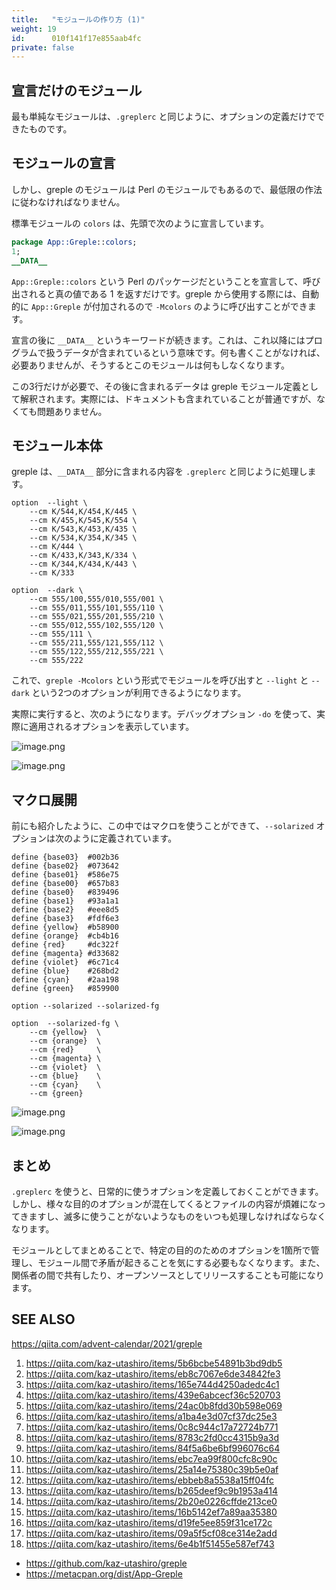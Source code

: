 ```yaml
---
title:   "モジュールの作り方 (1)"
weight: 19
id:      010f141f17e855aab4fc
private: false
---
```


## 宣言だけのモジュール

最も単純なモジュールは、`.greplerc` と同じように、オプションの定義だけでできたものです。

## モジュールの宣言

しかし、greple のモジュールは Perl のモジュールでもあるので、最低限の作法に従わなければなりません。

標準モジュールの `colors` は、先頭で次のように宣言しています。

```perl
package App::Greple::colors;
1;
__DATA__
```

`App::Greple::colors` という Perl のパッケージだということを宣言して、呼び出されると真の値である 1 を返すだけです。greple から使用する際には、自動的に `App::Greple` が付加されるので `-Mcolors` のように呼び出すことができます。

宣言の後に `__DATA__` というキーワードが続きます。これは、これ以降にはプログラムで扱うデータが含まれているという意味です。何も書くことがなければ、必要ありませんが、そうするとこのモジュールは何もしなくなります。

この3行だけが必要で、その後に含まれるデータは greple モジュール定義として解釈されます。実際には、ドキュメントも含まれていることが普通ですが、なくても問題ありません。

## モジュール本体

greple は、`__DATA__` 部分に含まれる内容を `.greplerc` と同じように処理します。

```
option	--light \
	--cm K/544,K/454,K/445 \
	--cm K/455,K/545,K/554 \
	--cm K/543,K/453,K/435 \
	--cm K/534,K/354,K/345 \
	--cm K/444 \
	--cm K/433,K/343,K/334 \
	--cm K/344,K/434,K/443 \
	--cm K/333

option	--dark \
	--cm 555/100,555/010,555/001 \
	--cm 555/011,555/101,555/110 \
	--cm 555/021,555/201,555/210 \
	--cm 555/012,555/102,555/120 \
	--cm 555/111 \
	--cm 555/211,555/121,555/112 \
	--cm 555/122,555/212,555/221 \
	--cm 555/222
```

これで、`greple -Mcolors` という形式でモジュールを呼び出すと `--light` と `--dark` という2つのオプションが利用できるようになります。

実際に実行すると、次のようになります。デバッグオプション `-do` を使って、実際に適用されるオプションを表示しています。


![image.png](https://qiita-image-store.s3.ap-northeast-1.amazonaws.com/0/36551/bdf310f1-0522-7b99-ba47-5d9f87cadf50.png)

![image.png](https://qiita-image-store.s3.ap-northeast-1.amazonaws.com/0/36551/00e65164-9bd9-3f4a-0dbd-cbd28ea6c4d0.png)

## マクロ展開

前にも紹介したように、この中ではマクロを使うことができて、`--solarized` オプションは次のように定義されています。

```
define {base03}  #002b36
define {base02}  #073642
define {base01}  #586e75
define {base00}  #657b83
define {base0}   #839496
define {base1}   #93a1a1
define {base2}   #eee8d5
define {base3}   #fdf6e3
define {yellow}  #b58900
define {orange}  #cb4b16
define {red}     #dc322f
define {magenta} #d33682
define {violet}  #6c71c4
define {blue}    #268bd2
define {cyan}    #2aa198
define {green}   #859900

option --solarized --solarized-fg

option	--solarized-fg \
	--cm {yellow}  \
	--cm {orange}  \
	--cm {red}     \
	--cm {magenta} \
	--cm {violet}  \
	--cm {blue}    \
	--cm {cyan}    \
	--cm {green}
```

![image.png](https://qiita-image-store.s3.ap-northeast-1.amazonaws.com/0/36551/22337a0e-ecc2-fa82-376c-a719ea423b58.png)

![image.png](https://qiita-image-store.s3.ap-northeast-1.amazonaws.com/0/36551/13df1b41-989b-c321-32e1-448e6de1ad2c.png)

## まとめ

`.greplerc` を使うと、日常的に使うオプションを定義しておくことができます。しかし、様々な目的のオプションが混在してくるとファイルの内容が煩雑になってきますし、滅多に使うことがないようなものをいつも処理しなければならなくなります。

モジュールとしてまとめることで、特定の目的のためのオプションを1箇所で管理し、モジュール間で矛盾が起きることを気にする必要もなくなります。また、関係者の間で共有したり、オープンソースとしてリリースすることも可能になります。

## SEE ALSO

https://qiita.com/advent-calendar/2021/greple

1. https://qiita.com/kaz-utashiro/items/5b6bcbe54891b3bd9db5
2. https://qiita.com/kaz-utashiro/items/eb8c7067e6de34842fe3
3. https://qiita.com/kaz-utashiro/items/165e744d4250adedc4c1
4. https://qiita.com/kaz-utashiro/items/439e6abcecf36c520703
5. https://qiita.com/kaz-utashiro/items/24ac0b8fdd30b598e069
6. https://qiita.com/kaz-utashiro/items/a1ba4e3d07cf37dc25e3
7. https://qiita.com/kaz-utashiro/items/0c8c944c17a72724b771
8. https://qiita.com/kaz-utashiro/items/8783c2fd0cc4315b9a3d
9. https://qiita.com/kaz-utashiro/items/84f5a6be6bf996076c64
10. https://qiita.com/kaz-utashiro/items/ebc7ea99f800cfc8c90c
11. https://qiita.com/kaz-utashiro/items/25a14e75380c39b5e0af
12. https://qiita.com/kaz-utashiro/items/ebbeb8a5538a15ff04fc
13. https://qiita.com/kaz-utashiro/items/b265deef9c9b1953a414
14. https://qiita.com/kaz-utashiro/items/2b20e0226cffde213ce0
15. https://qiita.com/kaz-utashiro/items/16b5142ef7a89aa35380
16. https://qiita.com/kaz-utashiro/items/d19fe5ee859f31ce172c
17. https://qiita.com/kaz-utashiro/items/09a5f5cf08ce314e2add
18. https://qiita.com/kaz-utashiro/items/6e4b1f51455e587ef743

- https://github.com/kaz-utashiro/greple
- https://metacpan.org/dist/App-Greple
